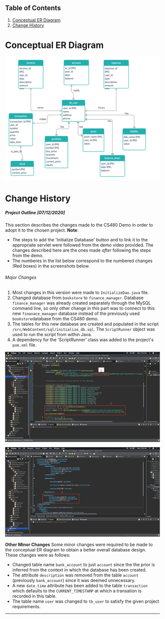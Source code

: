 ## Table of Contents

1. [Conceptual ER Diagram](#conceptual_er_diagram)
2. [Change History](#change_history)


# Conceptual ER Diagram
![alt text](Conceptual_ER_Diagram.jpg)


# Change History

##### Project Outline [07/12/2020]
This section describes the changes made to the CS480 Demo in order to adopt it to the chosen project. 
**Note**: 
- The steps to add the 'Initialize Database' button and to link it to the appropriate servlet were followed from the demo video provided. The changes described here are the ones made *after* following the steps from the demo. 
- The numberes in the list below correspond to the numbered changes (Red boxes) in the screenshots below.

###### Major Changes
1. Most changes in this version were made to `InitializeDao.java` file.
2. Changed database from `bookstore` to `finance_manager`. Database `finance_manager` was already created separately through the MySQL command line, so only other change in this part was to connect to this new `finanace_manager` database instead of the previously used `bookstore`database from the CS480 demo.
3. The tables for this new database are created and populated in the script `/src/WebContent/sql/initialize_db.sql`. The `ScriptRunner` object was used to run the script from within Java.
4. A dependency for the 'ScriptRunner' class was added to the project's `pom.xml` file.

![alt text](InitializeDao_changes.png)

![alt text](pom_changes.png)

**Other Minor Changes**
Some minor changes were required to be made to the conceptual ER diagram to obtain a better overall database design. These changes were as follows:
- Changed table name `bank_account` to just `account` since the the prior is inferred from the context in which the database has been created.
- The attribute `description` was removed from the table `account` (previously `bank_account`) since it was deemed unnecessary.
- A new `date_time` attribute has been added to the table `transaction` which defaults to the `CURRENT_TIMESTAMP` at which a transation is recorded in this table.
- The table name `user` was changed to `tb_user` to satisfy the given project requirements.


---


